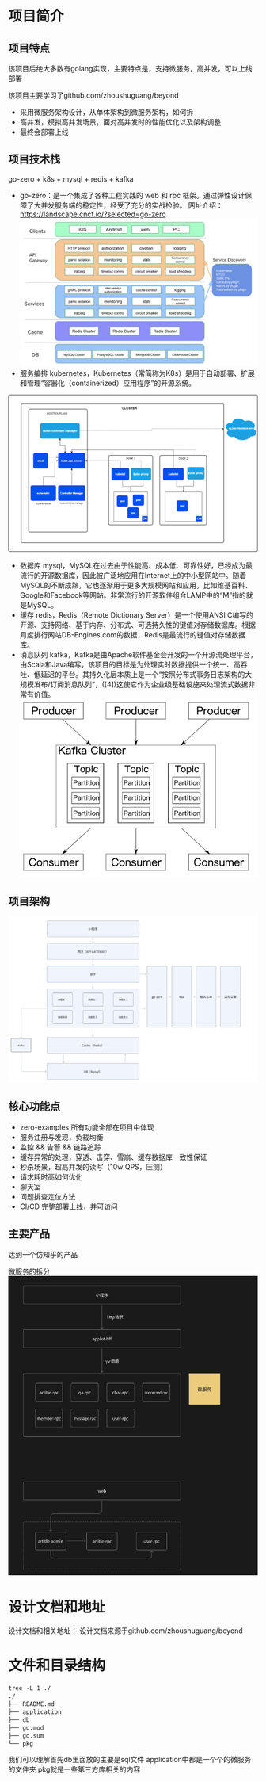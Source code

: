 # 项目简介

## 项目特点

该项目后绝大多数有golang实现，主要特点是，支持微服务，高并发，可以上线部署

该项目主要学习了github.com/zhoushuguang/beyond

- 采用微服务架构设计，从单体架构到微服务架构，如何拆
- 高并发，模拟高并发场景，面对高并发时的性能优化以及架构调整
- 最终会部署上线

## 项目技术栈

go-zero + k8s + mysql + redis + kafka

- go-zero：是一个集成了各种工程实践的 web 和 rpc 框架。通过弹性设计保障了大并发服务端的稳定性，经受了充分的实战检验。 
网址介绍：https://landscape.cncf.io/?selected=go-zero
![img.png](img1.png)
- 服务编排 kubernetes，Kubernetes（常简称为K8s）是用于自动部署、扩展和管理“容器化（containerized）应用程序”的开源系统。

![img_1.png](img_1.png)

- 数据库 mysql，MySQL在过去由于性能高、成本低、可靠性好，已经成为最流行的开源数据库，因此被广泛地应用在Internet上的中小型网站中。随着MySQL的不断成熟，它也逐渐用于更多大规模网站和应用，比如维基百科、Google和Facebook等网站。非常流行的开源软件组合LAMP中的“M”指的就是MySQL。
- 缓存 redis，Redis（Remote Dictionary Server）是一个使用ANSI C编写的开源、支持网络、基于内存、分布式、可选持久性的键值对存储数据库。根据月度排行网站DB-Engines.com的数据，Redis是最流行的键值对存储数据库。
- 消息队列 kafka，Kafka是由Apache软件基金会开发的一个开源流处理平台，由Scala和Java编写。该项目的目标是为处理实时数据提供一个统一、高吞吐、低延迟的平台。其持久化层本质上是一个“按照分布式事务日志架构的大规模发布/订阅消息队列”，([4])这使它作为企业级基础设施来处理流式数据非常有价值。
![img_2.png](img_2.png)

## 项目架构

![img.png](img.png)

## 核心功能点

- zero-examples 所有功能全部在项目中体现
- 服务注册与发现，负载均衡
- 监控 && 告警 && 链路追踪
- 缓存异常的处理，穿透、击穿、雪崩、缓存数据库一致性保证
- 秒杀场景，超高并发的读写（10w QPS，压测）
- 请求耗时高如何优化
- 聊天室
- 问题排查定位方法
- CI/CD 完整部署上线，并可访问

## 主要产品

达到一个仿知乎的产品

微服务的拆分
![img_5.png](img_5.png)

# 设计文档和地址

设计文档和相关地址：
设计文档来源于github.com/zhoushuguang/beyond

# 文件和目录结构

```shell
tree -L 1 ./
./
├── README.md
├── application
├── db
├── go.mod
├── go.sum
└── pkg
```
我们可以理解首先db里面放的主要是sql文件
application中都是一个个的微服务的文件夹
pkg就是一些第三方库相关的内容